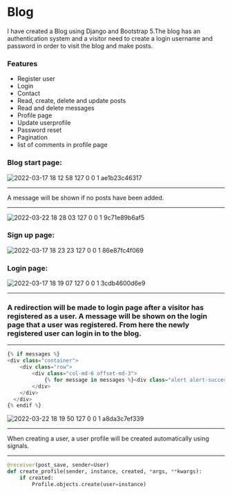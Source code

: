 # Blog

I have created a Blog using Django and Bootstrap 5.The blog has an authentication system and a visitor need to create a login username and password in order to visit the blog and make posts.

### Features

* Register user
* Login
* Contact
* Read, create, delete and update posts
* Read and delete messages
* Profile page
* Update userprofile
* Password reset
* Pagination
* list of comments in profile page

### Blog start page:

![2022-03-17 18 12 58 127 0 0 1 ae1b23c46317](https://user-images.githubusercontent.com/60063451/158856782-ddaaf724-0403-4fbd-aba4-69a623805788.jpg)

***
A message will be shown if no posts have been added.
***

![2022-03-22 18 28 03 127 0 0 1 9c71e89b6af5](https://user-images.githubusercontent.com/60063451/159540436-56782c39-84f5-4cf5-8334-9c0ada3cd6e1.jpg)


### Sign up page:

![2022-03-17 18 23 23 127 0 0 1 86e87fc4f069](https://user-images.githubusercontent.com/60063451/158858737-fd1b8020-943c-4ba6-92f6-b7885c0213c8.jpg)

### Login page:

![2022-03-17 18 19 07 127 0 0 1 3cdb4600d6e9](https://user-images.githubusercontent.com/60063451/158857870-0aaa4198-f839-4d0f-aa33-672c04f8d215.jpg)

***

### A redirection will be made to login page after a visitor has registered as a user. A message will be shown on the login page that a user was registered. From here the newly registered user can login in to the blog.

***
``` python
{% if messages %}
<div class="container">
    <div class="row">
        <div class="col-md-6 offset-md-3">
            {% for message in messages %}<div class="alert alert-success" role="alert">{{ message }}</div>{% endfor %}
        </div>
    </div>
  </div>
{% endif %}
```

![2022-03-22 18 19 50 127 0 0 1 a8da3c7ef339](https://user-images.githubusercontent.com/60063451/159538955-65fd5133-cdea-430b-850b-854a90459db3.jpg)

***
When creating a user, a user profile will be created automatically using signals.
***

``` python
@receiver(post_save, sender=User)
def create_profile(sender, instance, created, *args, **kwargs):
    if created:
        Profile.objects.create(user=instance)
 ```


